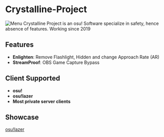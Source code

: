 # Crystalline-Project
![Menu](https://media.discordapp.net/attachments/1185382641126608957/1185382664497274900/image.png?ex=6598a322&is=65862e22&hm=fd855cc128725096ad3fbd21c6006571b180e1e8389c25b3d9633d9319f8a1b4&=&format=webp&quality=lossless&width=836&height=597)
Crystalline Project is an osu! Software specialize in safety, hence absence of features. Working since 2019

## Features
- **Enlighten**: Remove Flashlight, Hidden and change Approach Rate (AR)
- **StreamProof**: OBS Game Capture Bypass

## Client Supported
- **osu!**
- **osu!lazer**
- **Most private server clients**

## Showcase
[osu!lazer](https://www.youtube.com/watch?v=k7nuj8gBeBw)

